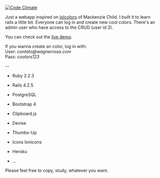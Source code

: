 [![Code Climate](https://codeclimate.com/github/wagnerrosa/coolors/badges/gpa.svg)](https://codeclimate.com/github/wagnerrosa/coolors)

Just a webapp inspired on [lolcolors](http://lolcolors.com) of Mackenzie Child. I built it to learn rails a little bit. Everyone can log in and create new cool colors. There's an admin user who have access to the CRUD (user id 2).

You can check out the [live demo](http://coolors.wagnerrosa.com/).

If you wanna create an color, log in with:  
User: _contato@wagnerrosa.com_  
Pass: _coolors123_  

--

* Ruby 2.2.3  

* Rails 4.2.5  

* PostgreSQL  

* Bootstrap 4  

* Clipboard.js  

* Devise

* Thumbs-Up

* Icons Ionicons  

* Heroku  

* ...


Please feel free to copy, study, whatever you want.
